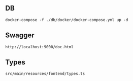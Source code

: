 ## DB
```shell
docker-compose -f ./db/docker/docker-compose.yml up -d
```

## Swagger
```shell
http://localhost:9000/doc.html
```

## Types
`src/main/resources/fontend/types.ts`